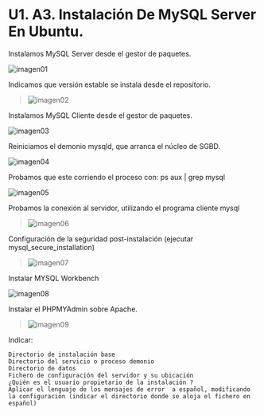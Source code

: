 # U1. A3. Instalación De MySQL Server En Ubuntu.

Instalamos MySQL Server desde el gestor de paquetes.

![imagen01](,/images/.png)

Indicamos que versión estable se instala desde el repositorio.

>![imagen02](./images/.png)

Instalamos MySQL Cliente desde el gestor de paquetes.

![imagen03](./images/.png)

Reiniciamos el demonio mysqld, que arranca el núcleo de SGBD.

![imagen04](./images/.png)

Probamos que este corriendo el proceso con: ps aux | grep mysql

![imagen05](./images/.png)

Probamos la conexión al servidor,  utilizando el programa cliente mysql

>![imagen06](./images/.png)

Configuración de la seguridad post-instalación (ejecutar mysql_secure_installation)

>![imagen07](./images/.png)

Instalar MYSQL Workbench

![imagen08](./images/.png)

Instalar el PHPMYAdmin sobre Apache.

>![imagen09](./images/.png)

Indicar:

    Directorio de instalación base
    Directorio del servicio o proceso demonio
    Directorio de datos
    Fichero de configuración del servidor y su ubicación
    ¿Quién es el usuario propietario de la instalación ?
    Aplicar el lenguaje de los mensajes de error  a español, modificando la configuración (indicar el directorio donde se aloja el fichero en español)

